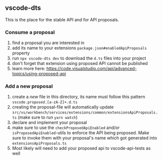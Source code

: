 
## vscode-dts

This is the place for the stable API and for API proposals.


### Consume a proposal

1. find a proposal you are interested in
1. add its name to your extensions `package.json#enabledApiProposals` property
1. run `npx vscode-dts dev` to download the `d.ts` files into your project
1. don't forget that extension using proposed API cannot be published
1. learn more here: https://code.visualstudio.com/api/advanced-topics/using-proposed-api

### Add a new proposal

1. create a _new_ file in this directory, its name must follow this pattern `vscode.proposed.[a-zA-Z]+.d.ts`
1. creating the proposal-file will automatically update `src/vs/workbench/services/extensions/common/extensionsApiProposals.ts` (make sure to run `yarn watch`)
1. declare and implement your proposal
1. make sure to use the `checkProposedApiEnabled` and/or `isProposedApiEnabled`-utils to enforce the API being proposed. Make sure to invoke them with your proposal's name which got generated into `extensionsApiProposals.ts`
1. Most likely will need to add your proposed api to vscode-api-tests as well
